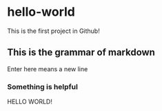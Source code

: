 # hello-world
This is the first project in Github!
## This is the grammar of markdown
Enter here means a new line
### Something is helpful

HELLO WORLD!
